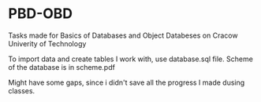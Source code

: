 # PBD-OBD
Tasks made for Basics of Databases and Object Databeses on Cracow Univerity of Technology

To import data and create tables I work with, use database.sql file.
Scheme of the database is in scheme.pdf

Might have some gaps, since i didn't save all the progress I made dusing classes.
